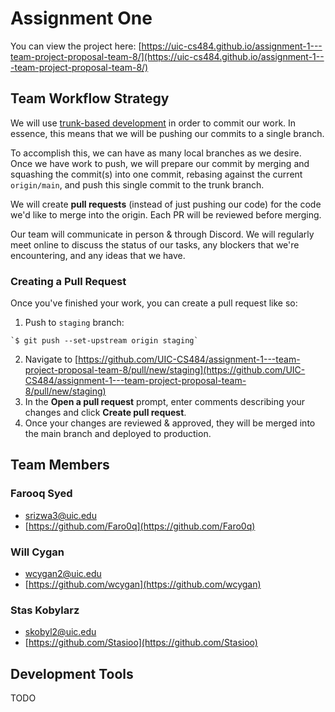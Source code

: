 # Assignment One
You can view the project here: [https://uic-cs484.github.io/assignment-1---team-project-proposal-team-8/](https://uic-cs484.github.io/assignment-1---team-project-proposal-team-8/)

## Team Workflow Strategy
We will use [trunk-based development](https://trunkbaseddevelopment.com/) in order to commit our work. In essence, this means that we will be pushing our commits to a single branch.

To accomplish this, we can have as many local branches as we desire. Once we have work to push, we will prepare our commit by merging and squashing the commit(s) into one commit, rebasing against the current `origin/main`, and push this single commit to the trunk branch.

We will create **pull requests** (instead of just pushing our code) for the code we'd like to merge into the origin. Each PR will be reviewed before merging.

Our team will communicate in person & through Discord. We will regularly meet online to discuss the status of our tasks, any blockers that we're encountering, and any ideas that we have.

### Creating a Pull Request
Once you've finished your work, you can create a pull request like so:

1. Push to `staging` branch:
```
`$ git push --set-upstream origin staging`
```
2. Navigate to [https://github.com/UIC-CS484/assignment-1---team-project-proposal-team-8/pull/new/staging](https://github.com/UIC-CS484/assignment-1---team-project-proposal-team-8/pull/new/staging)
3. In the **Open a pull request** prompt, enter comments describing your changes and click **Create pull request**.
4. Once your changes are reviewed & approved, they will be merged into the main branch and deployed to production.

## Team Members
### Farooq Syed 
- [srizwa3@uic.edu](srizwa3@uic.edu)
- [https://github.com/Faro0q](https://github.com/Faro0q)

###  Will Cygan 
- [wcygan2@uic.edu](wcygan2@uic.edu)
- [https://github.com/wcygan](https://github.com/wcygan)

### Stas Kobylarz 
- [skobyl2@uic.edu](skobyl2@uic.edu)
- [https://github.com/Stasioo](https://github.com/Stasioo)

## Development Tools
TODO
